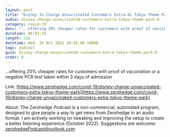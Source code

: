 ```yaml
---
layout: post
title: "Disney To Charge Unvaccinated Customers Extra At Tokyo Theme Park"
audio: disney-charge-unvaccinated-customers-extra-tokyo-theme-park-0
category: covid-19
desc: "...offering 20% cheaper rates for customers with proof of vaccination or a negative PCR test taken within 3 days of admission"
duration: 00:03:34
length: 214
datetime: Wed, 19 Oct 2022 20:45:00 +0000
tags: podcast
guid: disney-charge-unvaccinated-customers-extra-tokyo-theme-park-0
order: 0
---
```

...offering 20% cheaper rates for customers with proof of vaccination or a negative PCR test taken within 3 days of admission

Link: [https://www.zerohedge.com/covid-19/disney-charge-unvaccinated-customers-extra-tokyo-theme-park](https://www.zerohedge.com/covid-19/disney-charge-unvaccinated-customers-extra-tokyo-theme-park)

About: The Zerohedge Podcast is a non-commercial, automated program, designed to give people a way to get news from Zerohedge in an audio format.  I am actively working on tweaking and improving the setup to create a better listening experience (October 2022).  Suggestions are welcome: [zerohedgePodcast@outlook.com](mailto:zerohedgePodcast@outlook.com)